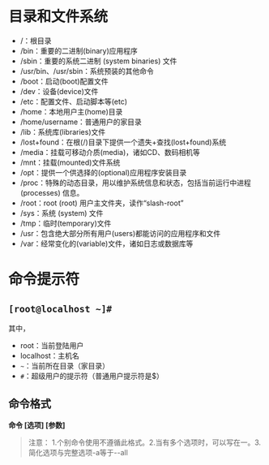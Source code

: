 # 目录和文件系统
- /：根目录
- /bin：重要的二进制(binary)应用程序
- /sbin：重要的系统二进制 (system binaries) 文件
- /usr/bin、/usr/sbin：系统预装的其他命令
- /boot：启动(boot)配置文件
- /dev：设备(device)文件
- /etc：配置文件、启动脚本等(etc)
- /home：本地用户主(home)目录
- /home/username：普通用户的家目录
- /lib：系统库(libraries)文件
- /lost+found：在根(/)目录下提供一个遗失+查找(lost+found)系统
- /media：挂载可移动介质(media)，诸如CD、数码相机等
- /mnt：挂载(mounted)文件系统
- /opt：提供一个供选择的(optional)应用程序安装目录
- /proc：特殊的动态目录，用以维护系统信息和状态，包括当前运行中进程 (processes) 信息。
- /root：root (root) 用户主文件夹，读作“slash-root”
- /sys：系统 (system) 文件
- /tmp：临时(temporary)文件
- /usr：包含绝大部分所有用户(users)都能访问的应用程序和文件
- /var：经常变化的(variable)文件，诸如日志或数据库等

# 命令提示符
## `[root@localhost ~]#`
其中，
- root：当前登陆用户
- localhost：主机名
- `~`：当前所在目录（家目录）
- `#`：超级用户的提示符（普通用户提示符是$）

## 命令格式
**命令 [选项] [参数]**
> 注意：
> 1.个别命令使用不遵循此格式。2.当有多个选项时，可以写在一。3.简化选项与完整选项-a等于--all